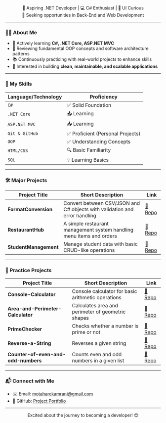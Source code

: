 <p align="center">
  🎯 Aspiring .NET Developer | 💻 C# Enthusiast | 🎨 UI Curious<br>
  👀 Seeking opportunities in Back-End and Web Development
</p>

---

### 👨‍💻 About Me

- 🧠 Actively learning **C#, .NET Core, ASP.NET MVC**
- 🔄 Reviewing fundamental OOP concepts and software architecture patterns
- 📚 Continuously practicing with real-world projects to enhance skills
- 🚀 Interested in building **clean, maintainable, and scalable applications**

---

### 🚀 My Skills

| Language/Technology | Proficiency         |
|-----------------------|---------------------|
| `C#`                  | ✅ Solid Foundation |
| `.NET Core`           | 📥 Learning          |
| `ASP.NET MVC`         | 📥 Learning          |
| `Git & GitHub`        | ✅ Proficient (Personal Projects) |
| `OOP`                 | ✅ Understanding Concepts |
| `HTML/CSS`            | 🔍 Basic Familiarity |
| `SQL`                 | 💡 Learning Basics    |

---

### 🛠️ Major Projects

| Project Title         | Short Description | Link |
|-----------------------|-------------------|------|
| **FormatConversion**  | Convert between CSV/JSON and C# objects with validation and error handling | [🔗 Repo](https://github.com/Motahare-KamraniFard/FormatConversion) |
| **RestaurantHub**     | A simple restaurant management system handling menu items and orders | [🔗 Repo](https://github.com/Motahare-KamraniFard/RestaurantHub) |
| **StudentManagement** | Manage student data with basic CRUD-like operations | [🔗 Repo](https://github.com/Motahare-KamraniFard/StudentManagement) |

---

### 🔧 Practice Projects

| Project Title                      | Short Description | Link |
|-----------------------------------|-------------------|------|
| **Console-Calculator**             | Console calculator for basic arithmetic operations | [🔗 Repo](https://github.com/Motahare-KamraniFard/Console-Calculator) |
| **Area-and-Perimeter-Calculator**  | Calculates area and perimeter of geometric shapes | [🔗 Repo](https://github.com/Motahare-KamraniFard/Area-and-Perimeter-Calculator) |
| **PrimeChecker**                   | Checks whether a number is prime or not | [🔗 Repo](https://github.com/Motahare-KamraniFard/PrimeChecker) |
| **Reverse-a-String**               | Reverses a given string | [🔗 Repo](https://github.com/Motahare-KamraniFard/Reverse-a-String) |
| **Counter-of-even-and-odd-numbers**| Counts even and odd numbers in a given list | [🔗 Repo](https://github.com/Motahare-KamraniFard/Counter-of-even-and-odd-numbers) |


---

### 📬 Connect with Me

- ✉️ Email: motaharekamrani@gmail.com  
- 📁 GitHub: [Project Portfolio](https://github.com/Motahare-KamraniFard)  

---

<p align="center">
  Excited about the journey to becoming a developer! 😊
</p>
